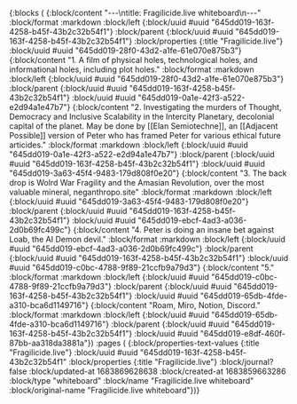 {:blocks (
{:block/content "---\ntitle: Fragilicide.live whiteboard\n---"
:block/format :markdown
:block/left 
{:block/uuid #uuid "645dd019-163f-4258-b45f-43b2c32b54f1"}
:block/parent 
{:block/uuid #uuid "645dd019-163f-4258-b45f-43b2c32b54f1"}
:block/properties 
{:title "Fragilicide.live"}
:block/uuid #uuid "645dd019-28f0-43d2-a1fe-61e070e875b3"} 
{:block/content "1. A film of physical holes, technological holes, and informational holes, including plot holes."
:block/format :markdown
:block/left 
{:block/uuid #uuid "645dd019-28f0-43d2-a1fe-61e070e875b3"}
:block/parent 
{:block/uuid #uuid "645dd019-163f-4258-b45f-43b2c32b54f1"}
:block/uuid #uuid "645dd019-0a1e-42f3-a522-e2d94a1e47b7"} 
{:block/content "2. Investigating the murders of Thought, Democracy and Inclusive Scalability in the Intercity Planetary, decolonial capital of the planet. May be done by [[Elan Semiotechne]], an [[Adjacent Possible]] version of Peter who has framed Peter for various ethical future articides."
:block/format :markdown
:block/left 
{:block/uuid #uuid "645dd019-0a1e-42f3-a522-e2d94a1e47b7"}
:block/parent 
{:block/uuid #uuid "645dd019-163f-4258-b45f-43b2c32b54f1"}
:block/uuid #uuid "645dd019-3a63-45f4-9483-179d808f0e20"} 
{:block/content "3. The back drop is Wolrd War Fragility and the Amasian Revolution, over the most valuable mineral, neganthropo.site"
:block/format :markdown
:block/left 
{:block/uuid #uuid "645dd019-3a63-45f4-9483-179d808f0e20"}
:block/parent 
{:block/uuid #uuid "645dd019-163f-4258-b45f-43b2c32b54f1"}
:block/uuid #uuid "645dd019-ebcf-4ad3-a036-2d0b69fc499c"} 
{:block/content "4. Peter is doing an insane bet against Loab, the AI Demon devil."
:block/format :markdown
:block/left 
{:block/uuid #uuid "645dd019-ebcf-4ad3-a036-2d0b69fc499c"}
:block/parent 
{:block/uuid #uuid "645dd019-163f-4258-b45f-43b2c32b54f1"}
:block/uuid #uuid "645dd019-c0bc-4788-9f89-21ccfb9a79d3"} 
{:block/content "5."
:block/format :markdown
:block/left 
{:block/uuid #uuid "645dd019-c0bc-4788-9f89-21ccfb9a79d3"}
:block/parent 
{:block/uuid #uuid "645dd019-163f-4258-b45f-43b2c32b54f1"}
:block/uuid #uuid "645dd019-65db-4fde-a310-bca6d1149716"} 
{:block/content "Roam, Miro, Notion, Discord."
:block/format :markdown
:block/left 
{:block/uuid #uuid "645dd019-65db-4fde-a310-bca6d1149716"}
:block/parent 
{:block/uuid #uuid "645dd019-163f-4258-b45f-43b2c32b54f1"}
:block/uuid #uuid "645dd019-e8df-460f-87bb-aa318da3881a"})
:pages (
{:block/properties-text-values 
{:title "Fragilicide.live"}
:block/uuid #uuid "645dd019-163f-4258-b45f-43b2c32b54f1"
:block/properties 
{:title "Fragilicide.live"}
:block/journal? false
:block/updated-at 1683869628638
:block/created-at 1683859663286
:block/type "whiteboard"
:block/name "Fragilicide.live whiteboard"
:block/original-name "Fragilicide.live whiteboard"})}